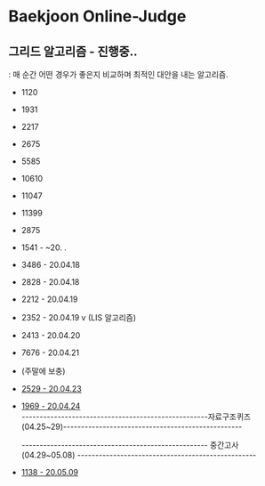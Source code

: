 # Baekjoon Online-Judge

## 그리드 알고리즘 - 진행중..

: 매 순간 어떤 경우가 좋은지 비교하며 최적인 대안을 내는 알고리즘.

- 1120
- 1931
- 2217
- 2675
- 5585
- 10610 
- 11047
- 11399
- 2875 
- 1541 - ~20. . 
- 3486 - 20.04.18 
- 2828 - 20.04.18 
- 2212 - 20.04.19
- 2352 - 20.04.19 v (LIS 알고리즘)
- 2413 - 20.04.20
- 7676 - 20.04.21
- (주말에 보충)  
- [2529 - 20.04.23](https://github.com/chldydgh4687/OJ-Algorithm/blob/master/BOJ/2529.md)
- [1969 - 20.04.24](https://github.com/chldydgh4687/OJ-Algorithm/blob/master/BOJ/1969.md)  
----------------------------------------------------자료구조퀴즈(04.25~29)--------------------------------------------------


  ---------------------------------------------------- 중간고사(04.29~05.08) --------------------------------------------------
- [1138 - 20.05.09](https://github.com/chldydgh4687/OJ-Algorithm/blob/master/BOJ/1138.md) 
